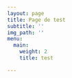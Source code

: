 ```yaml
---
layout: page
title: Page de test
subtitle: ''
img_path: ''
menu:
  main:
    weight: 2
    title: test

---
```

